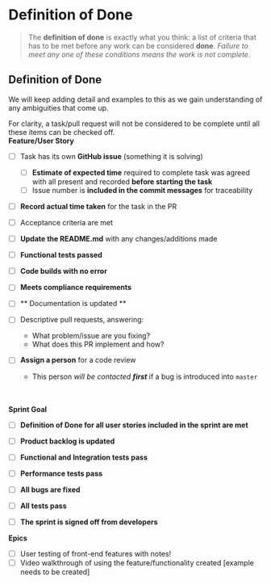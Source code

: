 # Definition of Done

>The **definition of done** is exactly what you think: a list of criteria that has to be met before any work can be considered **done**. _Failure to meet any one of these conditions means the work is not complete_.

## Definition of Done
We will keep adding detail and examples to this as we gain understanding of any ambiguities that come up.

For clarity, a task/pull request will not be considered to be complete until all these items can be checked off.  
**Feature/User Story**  
* [ ] Task has its own **GitHub issue** (something it is solving)
  * [ ] **Estimate of expected time** required to complete task was agreed with all present and recorded **before starting the task**
  * [ ] Issue number is **included in the commit messages** for traceability
* [ ] **Record actual time taken** for the task in the PR
* [ ] Acceptance criteria are met 
* [ ] **Update the README.md** with any changes/additions made  
* [ ] **Functional tests passed**
* [ ] **Code builds with no error**
* [ ] **Meets compliance requirements**
* [ ] ** Documentation is updated **  


* [ ] Descriptive pull requests, answering:
  + What problem/issue are you fixing?
  + What does this PR implement and how?


* [ ] **Assign a person** for a code review
  + This person _will be contacted **first**_ if a bug is introduced into `master`

  <br/>  
  <br/>

**Sprint Goal**  
* [ ] **Definition of Done for all user stories included in the sprint are met**  
* [ ] **Product backlog is updated**  
* [ ] **Functional and Integration tests pass**  
* [ ] **Performance tests pass**  
* [ ] **All bugs are fixed**  
* [ ] **All tests pass**   
* [ ] **The sprint is signed off from developers**   


**Epics**  
* [ ] User testing of front-end features with notes!
* [ ] Video walkthrough of using the feature/functionality created [example needs to be created]
